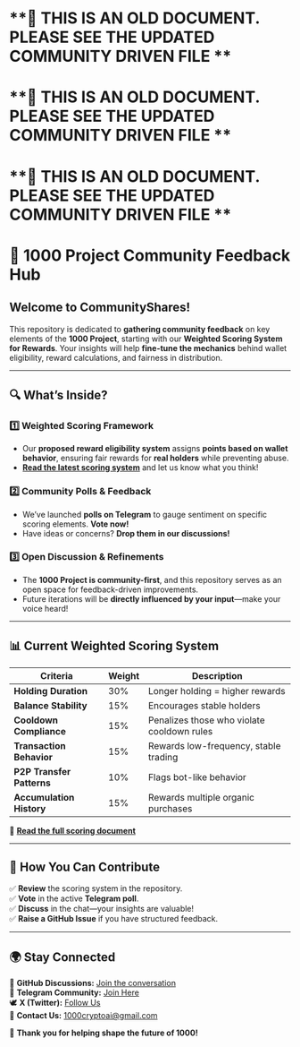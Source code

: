 # **📢 THIS IS AN OLD DOCUMENT. PLEASE SEE THE UPDATED COMMUNITY DRIVEN FILE **  
# **📢 THIS IS AN OLD DOCUMENT. PLEASE SEE THE UPDATED COMMUNITY DRIVEN FILE **  
# **📢 THIS IS AN OLD DOCUMENT. PLEASE SEE THE UPDATED COMMUNITY DRIVEN FILE **  



# **📢 1000 Project Community Feedback Hub**  

## **Welcome to CommunityShares!**  
This repository is dedicated to **gathering community feedback** on key elements of the **1000 Project**, starting with our **Weighted Scoring System for Rewards**. Your insights will help **fine-tune the mechanics** behind wallet eligibility, reward calculations, and fairness in distribution.  

---

## **🔍 What’s Inside?**  
### **1️⃣ Weighted Scoring Framework**  
- Our **proposed reward eligibility system** assigns **points based on wallet behavior**, ensuring fair rewards for **real holders** while preventing abuse.  
- **[Read the latest scoring system](./weighted_scoring.md)** and let us know what you think!  

### **2️⃣ Community Polls & Feedback**  
- We’ve launched **polls on Telegram** to gauge sentiment on specific scoring elements. **Vote now!**  
- Have ideas or concerns? **Drop them in our discussions!**  

### **3️⃣ Open Discussion & Refinements**  
- The **1000 Project is community-first**, and this repository serves as an open space for feedback-driven improvements.  
- Future iterations will be **directly influenced by your input**—make your voice heard!  

---

## **📊 Current Weighted Scoring System**  
| **Criteria**            | **Weight** | **Description**                                |
|-------------------------|-----------|----------------------------------------------|
| **Holding Duration**    | 30%       | Longer holding = higher rewards            |
| **Balance Stability**   | 15%       | Encourages stable holders                   |
| **Cooldown Compliance** | 15%       | Penalizes those who violate cooldown rules  |
| **Transaction Behavior**| 15%       | Rewards low-frequency, stable trading       |
| **P2P Transfer Patterns** | 10%    | Flags bot-like behavior                      |
| **Accumulation History** | 15%      | Rewards multiple organic purchases          |

📖 **[Read the full scoring document](./weighted_scoring.md)**  

---

## **📌 How You Can Contribute**  
✅ **Review** the scoring system in the repository.  
✅ **Vote** in the active **Telegram poll**.  
✅ **Discuss** in the chat—your insights are valuable!  
✅ **Raise a GitHub Issue** if you have structured feedback.  

---

## **🌍 Stay Connected**  
🔗 **GitHub Discussions:** [Join the conversation](https://github.com/1000Project/CommunityShares/discussions)  
📢 **Telegram Community:** [Join Here](https://t.me/The1000Project)  
🕊️ **X (Twitter):** [Follow Us](https://twitter.com/1000CryptoAI)  
📧 **Contact Us:** 1000cryptoai@gmail.com  

🚀 **Thank you for helping shape the future of 1000!**  
